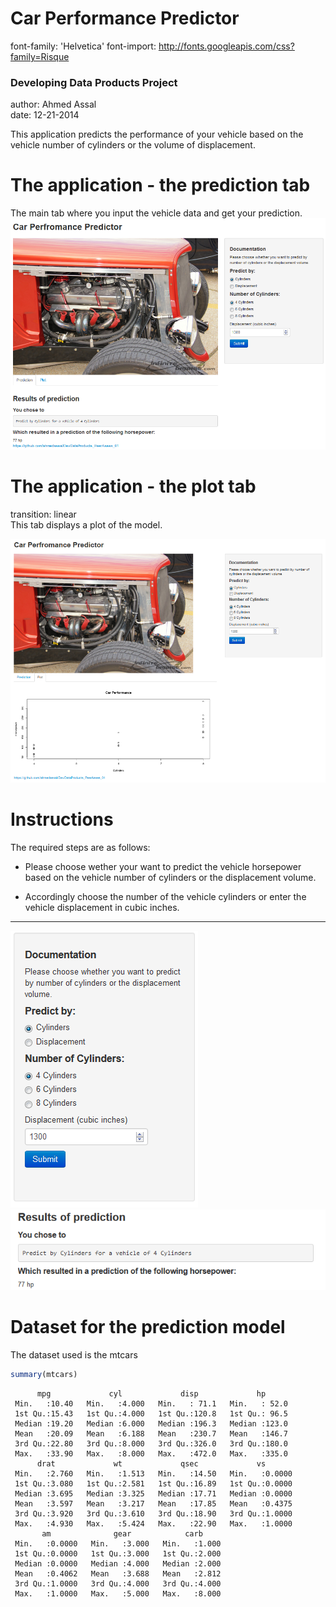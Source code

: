 Car Performance Predictor
========================================================
font-family: 'Helvetica'
font-import: http://fonts.googleapis.com/css?family=Risque   


### Developing Data Products Project
author: Ahmed Assal  
date:   12-21-2014  
    



This application predicts the performance of your vehicle based on the vehicle number of cylinders or the volume of displacement.

The application - the prediction tab
========================================================
The main tab where you input the vehicle data and get your prediction.
![Application Screenshot - Tab 1](DevDataProducts_PeerAsses_01_Slides-figure/ProductCapture00.png)



The application - the plot tab
========================================================
transition: linear  
This tab displays a plot of the model.

![Application Screenshot - Tab 2](DevDataProducts_PeerAsses_01_Slides-figure/ProductCapture01.png)


Instructions
========================================================

The required steps are as follows:
- Please choose wether your want to predict the vehicle horsepower based on the vehicle number of cylinders or the displacement volume.

- Accordingly choose the number of the vehicle cylinders or enter the vehicle displacement in cubic inches.

***

![Input Fields](DevDataProducts_PeerAsses_01_Slides-figure/InputCapture00.png) 
![The Results](DevDataProducts_PeerAsses_01_Slides-figure/OutputCapture00.png)

Dataset for the prediction model
========================================================
The dataset used is the mtcars

```r
summary(mtcars)
```

```
      mpg             cyl             disp             hp       
 Min.   :10.40   Min.   :4.000   Min.   : 71.1   Min.   : 52.0  
 1st Qu.:15.43   1st Qu.:4.000   1st Qu.:120.8   1st Qu.: 96.5  
 Median :19.20   Median :6.000   Median :196.3   Median :123.0  
 Mean   :20.09   Mean   :6.188   Mean   :230.7   Mean   :146.7  
 3rd Qu.:22.80   3rd Qu.:8.000   3rd Qu.:326.0   3rd Qu.:180.0  
 Max.   :33.90   Max.   :8.000   Max.   :472.0   Max.   :335.0  
      drat             wt             qsec             vs        
 Min.   :2.760   Min.   :1.513   Min.   :14.50   Min.   :0.0000  
 1st Qu.:3.080   1st Qu.:2.581   1st Qu.:16.89   1st Qu.:0.0000  
 Median :3.695   Median :3.325   Median :17.71   Median :0.0000  
 Mean   :3.597   Mean   :3.217   Mean   :17.85   Mean   :0.4375  
 3rd Qu.:3.920   3rd Qu.:3.610   3rd Qu.:18.90   3rd Qu.:1.0000  
 Max.   :4.930   Max.   :5.424   Max.   :22.90   Max.   :1.0000  
       am              gear            carb      
 Min.   :0.0000   Min.   :3.000   Min.   :1.000  
 1st Qu.:0.0000   1st Qu.:3.000   1st Qu.:2.000  
 Median :0.0000   Median :4.000   Median :2.000  
 Mean   :0.4062   Mean   :3.688   Mean   :2.812  
 3rd Qu.:1.0000   3rd Qu.:4.000   3rd Qu.:4.000  
 Max.   :1.0000   Max.   :5.000   Max.   :8.000  
```
